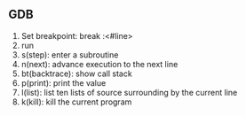 ## GDB
1. Set breakpoint: break <filename>:<#line>
2. run
3. s(step): enter a subroutine
4. n(next): advance execution to the next line
5. bt(backtrace): show call stack
6. p(print): print the value
7. l(list): list ten lists of source surrounding by the current line
8. k(kill): kill the current program
